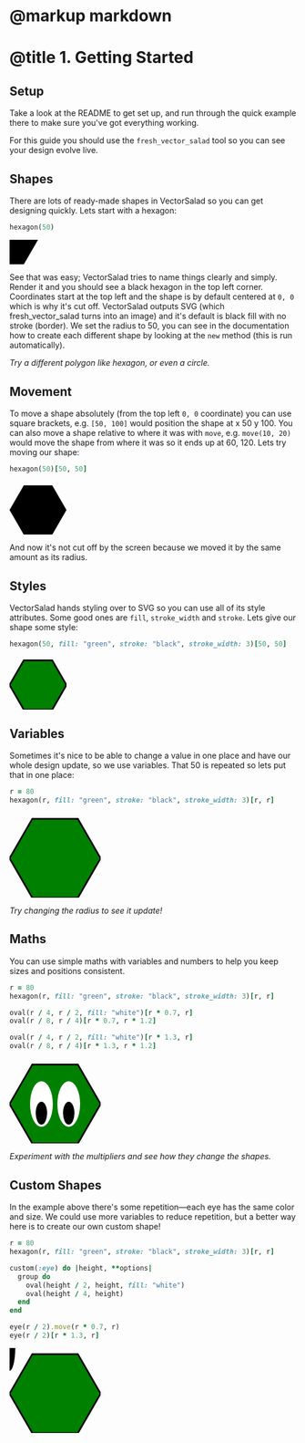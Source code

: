 # @markup markdown
# @title 1. Getting Started

## Setup ##

Take a look at the README to get set up, and run through the quick example there to make sure you've got everything working. 

For this guide you should use the `fresh_vector_salad` tool so you can see your design evolve live.

## Shapes ##

There are lots of ready-made shapes in VectorSalad so you can get designing quickly. Lets start with a hexagon:

```ruby
hexagon(50)
```


<svg version="1.1"
     xmlns="http://www.w3.org/2000/svg"
     width="50.0"
     height="43.30127019">
<path d="M -25.0 43.30127019 L -50.0 0.0 L -25.0 -43.30127019 L 25.0 -43.30127019 L 50.0 0.0 L 25.0 43.30127019 Z"/>
</svg>

See that was easy; VectorSalad tries to name things clearly and simply. Render it and you should see a black hexagon in the top left corner. Coordinates start at the top left and the shape is by default centered at `0, 0` which is why it's cut off. VectorSalad outputs SVG (which fresh_vector_salad turns into an image) and it's default is black fill with no stroke (border). We set the radius to 50, you can see in the documentation how to create each different shape by looking at the `new` method (this is run automatically).

_Try a different polygon like hexagon, or even a circle._

## Movement ##

To move a shape absolutely (from the top left `0, 0` coordinate) you can use square brackets, e.g. `[50, 100]` would position the shape at x 50 y 100. You can also move a shape relative to where it was with `move`, e.g. `move(10, 20)` would move the shape from where it was so it ends up at 60, 120. Lets try moving our shape:

```ruby
hexagon(50)[50, 50]
```


<svg version="1.1"
     xmlns="http://www.w3.org/2000/svg"
     width="100.0"
     height="93.30127019">
<path d="M 25.0 93.30127019 L 0.0 50.0 L 25.0 6.69872981 L 75.0 6.69872981 L 100.0 50.0 L 75.0 93.30127019 Z"/>
</svg>

And now it's not cut off by the screen because we moved it by the same amount as its radius.

## Styles ##

VectorSalad hands styling over to SVG so you can use all of its style attributes. Some good ones are `fill`, `stroke_width` and `stroke`. Lets give our shape some style:

```ruby
hexagon(50, fill: "green", stroke: "black", stroke_width: 3)[50, 50]
```


<svg version="1.1"
     xmlns="http://www.w3.org/2000/svg"
     width="100.0"
     height="93.30127019">
<path d="M 25.0 93.30127019 L 0.0 50.0 L 25.0 6.69872981 L 75.0 6.69872981 L 100.0 50.0 L 75.0 93.30127019 Z" fill="green" stroke="black" stroke-width="3"/>
</svg>

## Variables ##

Sometimes it's nice to be able to change a value in one place and have our whole design update, so we use variables. That 50 is repeated so lets put that in one place:

```ruby
r = 80
hexagon(r, fill: "green", stroke: "black", stroke_width: 3)[r, r]
```


<svg version="1.1"
     xmlns="http://www.w3.org/2000/svg"
     width="160.0"
     height="149.2820323">
<path d="M 40.0 149.2820323 L 0.0 80.0 L 40.0 10.7179677 L 120.0 10.7179677 L 160.0 80.0 L 120.0 149.2820323 Z" fill="green" stroke="black" stroke-width="3"/>
</svg>

_Try changing the radius to see it update!_

## Maths ##

You can use simple maths with variables and numbers to help you keep sizes and positions consistent.

```ruby
r = 80
hexagon(r, fill: "green", stroke: "black", stroke_width: 3)[r, r]

oval(r / 4, r / 2, fill: "white")[r * 0.7, r]
oval(r / 8, r / 4)[r * 0.7, r * 1.2]

oval(r / 4, r / 2, fill: "white")[r * 1.3, r]
oval(r / 8, r / 4)[r * 1.3, r * 1.2]
```


<svg version="1.1"
     xmlns="http://www.w3.org/2000/svg"
     width="160.0"
     height="149.2820323">
<path d="M 40.0 149.2820323 L 0.0 80.0 L 40.0 10.7179677 L 120.0 10.7179677 L 160.0 80.0 L 120.0 149.2820323 Z" fill="green" stroke="black" stroke-width="3"/>
<ellipse cx="56.0" cy="80" rx="20" ry="40" fill="white"/>
<ellipse cx="56.0" cy="96.0" rx="10" ry="20"/>
<ellipse cx="104.0" cy="80" rx="20" ry="40" fill="white"/>
<ellipse cx="104.0" cy="96.0" rx="10" ry="20"/>
</svg>

_Experiment with the multipliers and see how they change the shapes._

## Custom Shapes ##

In the example above there's some repetition—each eye has the same color and size. We could use more variables to reduce repetition, but a better way here is to create our own custom shape!

```ruby
r = 80
hexagon(r, fill: "green", stroke: "black", stroke_width: 3)[r, r]

custom(:eye) do |height, **options|
  group do
    oval(height / 2, height, fill: "white")
    oval(height / 4, height)
  end
end

eye(r / 2).move(r * 0.7, r)
eye(r / 2)[r * 1.3, r]
```


<svg version="1.1"
     xmlns="http://www.w3.org/2000/svg"
     width="160.0"
     height="149.2820323">
<path d="M 40.0 149.2820323 L 0.0 80.0 L 40.0 10.7179677 L 120.0 10.7179677 L 160.0 80.0 L 120.0 149.2820323 Z" fill="green" stroke="black" stroke-width="3"/>
<ellipse cx="0" cy="0" rx="20" ry="40" fill="white"/>
<ellipse cx="0" cy="0" rx="10" ry="40"/>
<ellipse cx="0" cy="0" rx="20" ry="40" fill="white"/>
<ellipse cx="0" cy="0" rx="10" ry="40"/>
</svg>
